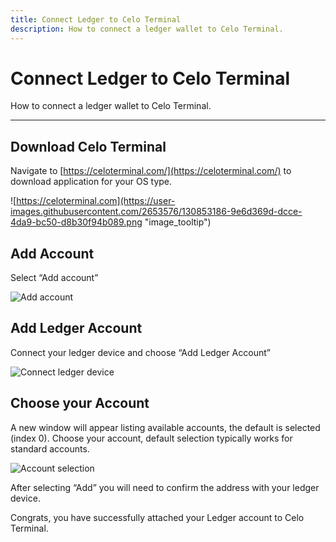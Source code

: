 ```yaml
---
title: Connect Ledger to Celo Terminal
description: How to connect a ledger wallet to Celo Terminal.
---
```


# Connect Ledger to Celo Terminal

How to connect a ledger wallet to Celo Terminal.


---

## Download Celo Terminal

Navigate to [https://celoterminal.com/](https://celoterminal.com/) to download application for your OS type.

![https://celoterminal.com](https://user-images.githubusercontent.com/2653576/130853186-9e6d369d-dcce-4da9-bc50-d8b30f94b089.png "image_tooltip")

## Add Account

Select “Add account”

![Add account](https://user-images.githubusercontent.com/2653576/130853277-78d1a6cd-b2af-4c15-a72d-92e871b1df8b.png "image_tooltip")

## Add Ledger Account

Connect your ledger device and choose “Add Ledger Account”

![Connect ledger device](https://user-images.githubusercontent.com/2653576/130853460-0ca1dbf5-c2ad-4057-b24c-c30cec3af625.png "image_tooltip")

## Choose your Account

A new window will appear listing available accounts, the default is selected (index 0). Choose your account, default selection typically works for standard accounts.

![Account selection](https://user-images.githubusercontent.com/2653576/130853544-4a0c8251-5720-4cd1-ac95-ecc84b740c85.png "image_tooltip")

After selecting “Add” you will need to confirm the address with your ledger device.

Congrats, you have successfully attached your Ledger account to Celo Terminal.

